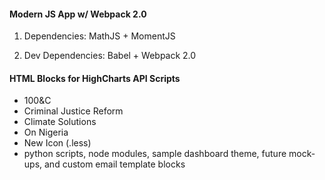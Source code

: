 #### Modern JS App w/ Webpack 2.0

1. Dependencies: MathJS + MomentJS

2. Dev Dependencies: Babel + Webpack 2.0

#### HTML Blocks for HighCharts API Scripts

* 100&C
* Criminal Justice Reform
* Climate Solutions
* On Nigeria
* New Icon (.less)
* python scripts, node modules, sample dashboard theme, future mock-ups, and custom email template blocks
